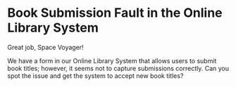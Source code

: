 # Book Submission Fault in the Online Library System

Great job, Space Voyager!

We have a form in our Online Library System that allows users to submit book titles; however, it seems not to capture submissions correctly. Can you spot the issue and get the system to accept new book titles?
